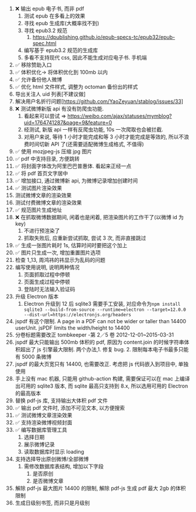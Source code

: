 1.  ❌ 输出 epub 电子书, 而非 pdf
    1.  测试 epub 在多看上的效果
    2.  寻找 epub 生成库(大概率找不到)
    3.  寻找 epub3.2 规范
        1.  https://dpublishing.github.io/epub-specs-tc/epub32/epub-spec.html
    4.  编写基于 epub3.2 规范的生成库
    5.  多看不支持现代 css, 因此不能生成对应电子书. 手机端
2.  ✅ 移除赞助入口
3.  ✅ 体积优化-> 将体积优化到 100mb 以内
4.  ✅ 允许备份他人微博
5.  ✅ 优化 html 文件样式, 调整为 octoman 备份出的样式
6.  导出关注人 uid 列表[不建议做]
7.  解决用户名折行问题[https://github.com/YaoZeyuan/stablog/issues/33]
8.  ❌ 测试微博新版 api 有没有防爬虫功能.
    1.  看起来可以尝试 => https://weibo.com/ajax/statuses/mymblog?uid=1764741287&page=9&feature=0
    2.  经测试, 新版 api 一样有反爬虫功能, 10s 一次爬取也会被拦截.
    3.  对用户来说, 等待 1 小时才能完成和等 3 小时才能完成是等效的, 所以不浪费时间切新 API 了(还需要适配微博生成格式, 不值得)
9.  ✅ 使用 mozjpeg-js 压缩 jpg 图片
10. ✅ pdf 中支持目录, 方便跳转
11. ✅ 将封面字体改为阿里巴巴普惠体. 看起来正经一点
12. ✅ 将 pdf 首页文字居中
13. ✅ 增加接口, 通过微博新 api, 为微博记录增加创建时间
14. ✅ 测试图片渲染效果
15. 测试微博文章的渲染效果
16. 测试付费微博文章的渲染效果
17. ✅ 规范图片生成地址
18. ❌ 在抓取微博数据期间, 闲着也是闲着, 把渲染图片的工作干了(以微博 id 为 key)
    1.  不进行预渲染了
    2.  抓取失败后, 应重新尝试抓取, 尝试 3 次, 而非直接跳过
19. ✅ 生成一张图片耗时 1s, 估算时间时要把这个加上
20. ✅ 图片只生成一次, 增加重置图片选项
21. 检查 1_13, 周鸿祎的祎显示为乱码的问题
22. 编写使用说明, 说明两种情况
    1.  页面抓取过程中停顿
    2.  页面生成过程中停顿
    3.  登陆时无法输入验证码
23. 升级 Electron 版本
    1.  Electron 升级到 12 后 sqlite3 需要手工安装, 对应命令为`npm install sqlite3 --build-from-source --runtime=electron --target=12.0.0 --dist-url=https://electronjs.org/headers`
24. jspdf 有这个限制. A page in a PDF can not be wider or taller than 14400 userUnit. jsPDF limits the width/height to 14400
25. 分卷标题需要改正 tombkeeper -第 2／5 卷 2012-12-01~2015-03-31
26. jspdf 最大只能输出 500mb 体积的 pdf, 原因为 content.join 的时候字符串体积超出了 js 引擎最大限制. 两个办法,1. 修复 bug. 2. 限制每本电子书最多只能有 5000 条微博
27. jspdf 的最大页宽只有 14400, 也需要改正. 考虑把 js 代码嵌入到项目中, 单独使用
28. 手上没有 mac 机器, 只能用 github-action 构建, 需要保证可以在 mac 上编译出可用的 sqlite3 版本, 而 sqlite 最高只支持到 8.x, 所以选用可用的 Electron 的最高版本
29. 替换 pdf-js 库, 支持输出大体积 pdf 文件
30. ✅ 输出 pdf 文件时, 添加不可见文本, 以方便搜索
31. ✅ 测试微博文章渲染效果
32. ✅ 支持渲染微博视频封面
33. ✅ 编写数据库管理工具
    1.  选择日期
    2.  展示微博记录
    3.  读取数据库时显示 loading
34. 支持选择导出原创微博/全部微博
    1.  需修改数据库表结构, 增加以下字段
        1.  是否原创
        2.  是否微博文章
35. 解除 pdf-js 最大图片 14400 的限制, 解除 pdf-js 生成 pdf 最大 2gb 的体积限制
36. 生成日级别书签, 而非只是月级别
